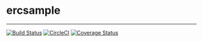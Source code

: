 # ercsample
------------------------
[![Build Status](https://travis-ci.com/chenshuijin/ercsample.svg?branch=master)](https://travis-ci.com/chenshuijin/ercsample)
[![CircleCI](https://circleci.com/gh/chenshuijin/ercsample.svg?style=svg)](https://circleci.com/gh/chenshuijin/ercsample)
[![Coverage Status](https://coveralls.io/repos/github/chenshuijin/ercsample/badge.svg?branch=master)](https://coveralls.io/github/chenshuijin/ercsample?branch=master)
